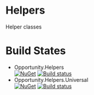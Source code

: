 Helpers 
===================
Helper classes
# Build States
* Opportunity.Helpers  
  [![NuGet](https://img.shields.io/nuget/v/Opportunity.Helpers.svg)](https://www.nuget.org/packages/Opportunity.Helpers/) 
  [![Build status](https://ci.appveyor.com/api/projects/status/7x7m171ndhjrb4jo?svg=true)](https://ci.appveyor.com/project/OpportunityLiu/helpers)
* Opportunity.Helpers.Universal  
  [![NuGet](https://img.shields.io/nuget/v/Opportunity.Helpers.Universal.svg)](https://www.nuget.org/packages/Opportunity.Helpers.Universal/) 
  [![Build status](https://ci.appveyor.com/api/projects/status/2s9tsp14p2eoadyy?svg=true)](https://ci.appveyor.com/project/OpportunityLiu/helpers-xyhma)
